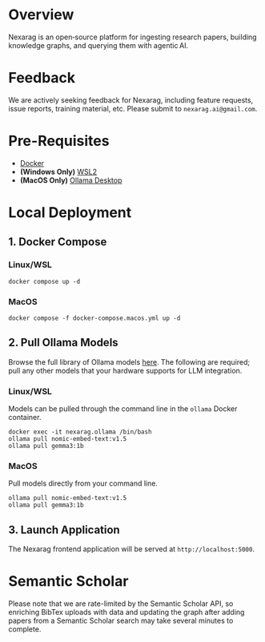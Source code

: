 # Overview
Nexarag is an open‑source platform for ingesting research papers, building knowledge graphs, and querying them with agentic AI.

# Feedback
We are actively seeking feedback for Nexarag, including feature requests, issue reports, training material, etc. Please submit to `nexarag.ai@gmail.com`. 

# Pre-Requisites
- [Docker](https://docs.docker.com/engine/install/)
- **(Windows Only)** [WSL2](https://learn.microsoft.com/en-us/windows/wsl/install)
- **(MacOS Only)** [Ollama Desktop](https://ollama.com/download/mac)

# Local Deployment
## 1. Docker Compose
### Linux/WSL
```
docker compose up -d
```

### MacOS
```
docker compose -f docker-compose.macos.yml up -d
```

## 2. Pull Ollama Models
Browse the full library of Ollama models [here](https://ollama.com/library). The following are required; pull any other models that your hardware supports for LLM integration.

### Linux/WSL
Models can be pulled through the command line in the `ollama` Docker container. 

```
docker exec -it nexarag.ollama /bin/bash
ollama pull nomic-embed-text:v1.5
ollama pull gemma3:1b
```

### MacOS
Pull models directly from your command line.

```
ollama pull nomic-embed-text:v1.5
ollama pull gemma3:1b
```

## 3. Launch Application
The Nexarag frontend application will be served at `http://localhost:5000`.

# Semantic Scholar
Please note that we are rate-limited by the Semantic Scholar API, so enriching BibTex uploads with data and updating the graph after adding papers from a Semantic Scholar search may take several minutes to complete.
